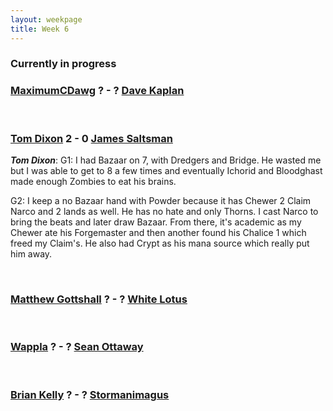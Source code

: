 ```yaml
---
layout: weekpage
title: Week 6
---
```


### Currently in progress

### [MaximumCDawg](/MCD2-The-White-Gate) ? - ? [Dave Kaplan](/DK2-UR-Delver)

<br />

### [Tom Dixon](/TD2-Dredge) 2 - 0 [James Saltsman](/JGS2-Stax)

***Tom Dixon***: G1: I had Bazaar on 7, with Dredgers and Bridge. He wasted me but I was able to get to 8 a few times and eventually Ichorid and Bloodghast made enough Zombies to eat his brains.

G2: I keep a no Bazaar hand with Powder because it has Chewer 2 Claim Narco and 2 lands as well. He has no hate and only Thorns. I cast Narco to bring the beats and later draw Bazaar. From there, it's academic as my Chewer ate his Forgemaster and then another found his Chalice 1 which freed my Claim's. He also had Crypt as his mana source which really put him away.

<br />

### [Matthew Gottshall](/MG2-UR-Delver) ? - ? [White Lotus](/WL2-Neo-Academy)

<br />

### [Wappla](/W2-Esper-Dragons) ? - ? [Sean Ottaway](/SO2-Punishing-Dack)

<br />

### [Brian Kelly](/BK2-Dragonlord-Oath) ? - ? [Stormanimagus](/ST2-California-Shops)
